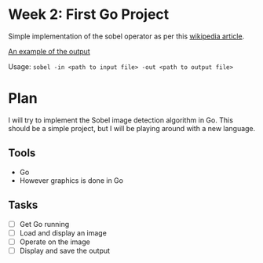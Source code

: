# Week 2: First Go Project

Simple implementation of the sobel operator as per this [wikipedia article](https://en.wikipedia.org/wiki/Sobel_operator).

[An example of the output](example.png)

Usage: `sobel -in <path to input file> -out <path to output file>`

# Plan

I will try to implement the Sobel image detection algorithm in Go. This should be a simple project, but I will be playing around with a new language.

## Tools

* Go
* However graphics is done in Go

## Tasks

- [ ] Get Go running
- [ ] Load and display an image
- [ ] Operate on the image
- [ ] Display and save the output
